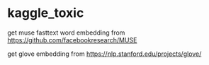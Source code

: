 # kaggle_toxic

get muse fasttext word embedding from https://github.com/facebookresearch/MUSE 

get glove embedding from https://nlp.stanford.edu/projects/glove/
